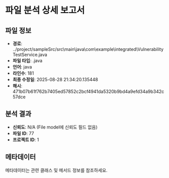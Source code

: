 # 파일 분석 상세 보고서

## 파일 정보
- **경로**: ../project/sampleSrc/src\main\java\com\example\integrated\VulnerabilityTestService.java
- **파일 타입**: .java
- **언어**: java
- **라인수**: 181
- **최종 수정일**: 2025-08-28 21:34:20.135448
- **해시**: 471b07b61f762b7405ed57852c2bcf4941da5320b9bd4a9efd34a9b342c57dce

## 분석 결과
- **신뢰도**: N/A (File model에 신뢰도 필드 없음)
- **파일 ID**: 77
- **프로젝트 ID**: 1

## 메타데이터
메타데이터는 관련 클래스 및 메서드 정보를 참조하세요.
